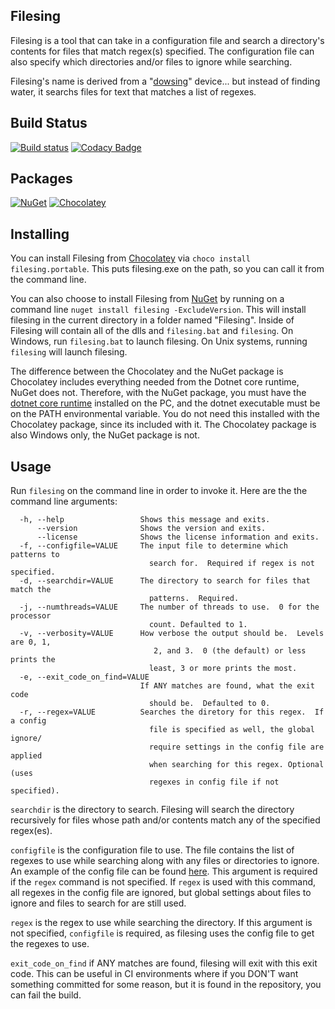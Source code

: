 Filesing
-------------

Filesing is a tool that can take in a configuration file and search a directory's contents for files that match regex(s) specified.  The configuration file can also specify which directories and/or files to ignore while searching.

Filesing's name is derived from a "[dowsing](https://en.wikipedia.org/wiki/Dowsing)" device... but instead of finding water, it searchs files for text that matches a list of regexes.

Build Status
------
[![Build status](https://ci.appveyor.com/api/projects/status/a8ghu6tqt2v2gb7d?svg=true)](https://ci.appveyor.com/project/xforever1313/filesing) [![Codacy Badge](https://api.codacy.com/project/badge/Grade/25263a32d625446fbe0dc19afa671b13)](https://www.codacy.com/app/xforever1313/Filesing?utm_source=github.com&amp;utm_medium=referral&amp;utm_content=xforever1313/Filesing&amp;utm_campaign=Badge_Grade)

Packages
------
[![NuGet](https://img.shields.io/nuget/v/Filesing.svg)](https://www.nuget.org/packages/Filesing/) [![Chocolatey](https://img.shields.io/chocolatey/v/filesing.portable.svg)](https://chocolatey.org/packages/filesing.portable/)

Installing
------
You can install Filesing from [Chocolatey](https://chocolatey.org/packages/filesing.portable) via ```choco install filesing.portable```.  This puts filesing.exe on the path,
so you can call it from the command line.

You can also choose to install Filesing from [NuGet](https://www.nuget.org/packages/Filesing/) by running on a command line ```nuget install filesing -ExcludeVersion```.  This will install filesing in the current directory in a folder named "Filesing".  Inside of Filesing will contain all of the dlls and ```filesing.bat``` and ```filesing```.  On Windows, run ```filesing.bat``` to launch filesing.  On Unix systems, running ```filesing``` will launch filesing.

The difference between the Chocolatey and the NuGet package is Chocolatey includes everything needed from the Dotnet core runtime, NuGet does not.  Therefore, with the NuGet package, you must have the [dotnet core runtime](https://dotnet.microsoft.com/download) installed on the PC, and the dotnet executable must be on the PATH environmental variable.  You do not need this installed with the Chocolatey package, since its included with it.  The Chocolatey package is also Windows only, the NuGet package is not.

Usage
------

Run ```filesing``` on the command line in order to invoke it.  Here are the the command line arguments:
```
  -h, --help                 Shows this message and exits.
      --version              Shows the version and exits.
      --license              Shows the license information and exits.
  -f, --configfile=VALUE     The input file to determine which patterns to
                               search for.  Required if regex is not specified.
  -d, --searchdir=VALUE      The directory to search for files that match the
                               patterns.  Required.
  -j, --numthreads=VALUE     The number of threads to use.  0 for the processor
                               count. Defaulted to 1.
  -v, --verbosity=VALUE      How verbose the output should be.  Levels are 0, 1,
                                2, and 3.  0 (the default) or less prints the
                               least, 3 or more prints the most.
  -e, --exit_code_on_find=VALUE
                             If ANY matches are found, what the exit code
                               should be.  Defaulted to 0.
  -r, --regex=VALUE          Searches the diretory for this regex.  If a config
                               file is specified as well, the global ignore/
                               require settings in the config file are applied
                               when searching for this regex. Optional (uses
                               regexes in config file if not specified).
```

```searchdir``` is the directory to search.  Filesing will search the directory recursively for files whose path and/or contents match any of the specified regex(es).

```configfile``` is the configuration file to use.  The file contains the list of regexes to use while searching along with any files or directories to ignore.  An example of the config file can be found [here](https://raw.githubusercontent.com/xforever1313/Filesing/master/Documentation/SampleFilesingConfig.xml).  This argument is required if the ```regex``` command is not specified.  If ```regex``` is used with this command, all regexes in the config file are ignored, but global settings about files to ignore and files to search for are still used.

```regex``` is the regex to use while searching the directory.  If this argument is not specified, ```configfile``` is required, as filesing uses the config file to get the regexes to use.

```exit_code_on_find``` if ANY matches are found, filesing will exit with this exit code.  This can be useful in CI environments where if you DON'T want something committed for some reason, but it is found in the repository, you can fail the build.
